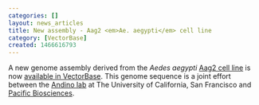 ```yaml
---
categories: []
layout: news_articles
title: New assembly - Aag2 <em>Ae. aegypti</em> cell line
category: [VectorBase]
created: 1466616793
---
```

A new genome assembly derived from the <i>Aedes aegypti</i> <a href="/organisms/aedes-aegypti/aag2/aag2">Aag2 cell line</a> is now <a href="/downloadinfo/aedes-aegypti-aag2-cell-linecontigsaag2fagz">available in VectorBase</a>. This genome sequence is a joint effort between the <a href="http://andino.ucsf.edu/">Andino lab</a> at The University of California, San Francisco and <a href="http://www.pacb.com/proceedings/long-read-assembly-of-the-aedes-aegypti-aag2-cell-line-genome-resolves-ancient-endogenous-viral-elements-2/">Pacific Biosciences</a>.
